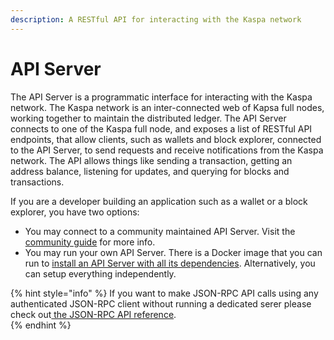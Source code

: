 ```yaml
---
description: A RESTful API for interacting with the Kaspa network
---
```


# API Server

The API Server is a programmatic interface for interacting with the Kaspa network. The Kaspa network is an inter-connected web of Kapsa full nodes, working together to maintain the distributed ledger. The API Server connects to one of the Kaspa full node, and exposes a list of RESTful API endpoints, that allow clients, such as wallets and block explorer, connected to the API Server, to send requests and receive notifications from the Kaspa network. The API allows things like sending a transaction, getting an address balance, listening for updates, and querying for blocks and transactions.

If you are a developer building an application such as a wallet or a block explorer, you have two options:

* You may connect to a community maintained API Server. Visit the [community guide](../../community/community-guide/) for more info.
* You may run your own API Server. There is a Docker image that you can run to [install an API Server with all its dependencies](../../try-kaspa/api-server/api-server-setup-using-docker.md). Alternatively, you can setup everything independently.

{% hint style="info" %}
If you want to make JSON-RPC API calls using any authenticated JSON-RPC client without running a dedicated serer please check out[ the JSON-RPC API reference](../rpc-api-ref/).  
{% endhint %}

## 





